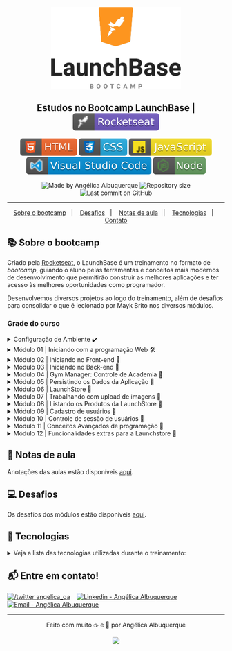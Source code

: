 <div align="center">
    <img src=".github\launchbase-logo.png" width="300px"/>
</div>

<h2 align="center">
   Estudos no Bootcamp LaunchBase | <img alt="badge rocketseat" align="center" src=".github\badge-rocket.svg">
</h2>

<p align="center">
<img alt="badge html" src=".github\badge-html.svg">
<img alt="badge css" src=".github\badge-css.svg">
<img alt="badge javascript" src=".github\badge-javascript.svg">
<img alt="badge vscode" src=".github\badge-visual_studio_code.svg">
<img alt="badge node" src=".github\badge-node.svg">
</p>

<p align="center">
<img alt="Made by Angélica Albuquerque" src="https://img.shields.io/badge/made%20by-Angélica Albuquerque-%20?color=fd951d">
<img alt="Repository size" src="https://img.shields.io/github/repo-size/angelicaalbuquerque/launchbase-estudos_rocketseat?color=fd951d">
<img alt="Last commit on GitHub" src="https://img.shields.io/github/last-commit/angelicaalbuquerque/launchbase-estudos_rocketseat?color=fd951d">
</p>

---

<p align="center">
  <a href="#-Sobre-o-bootcamp">Sobre o bootcamp</a>&nbsp;&nbsp;&nbsp;|&nbsp;&nbsp;&nbsp;
  <a href="#-desafios">Desafios</a>&nbsp;&nbsp;&nbsp;|&nbsp;&nbsp;&nbsp;
  <a href="#-Notas">Notas de aula</a>&nbsp;&nbsp;&nbsp;|&nbsp;&nbsp;&nbsp;
  <a href="#-Tecnologias">Tecnologias</a>&nbsp;&nbsp;&nbsp;|&nbsp;&nbsp;&nbsp;
  <a href="#-Entre-em-contato">Contato</a>
</p>

## 📚 Sobre o bootcamp

<p>
Criado pela <a href="https://rocketseat.com.br/" target="_blank">Rocketseat</a>, o LaunchBase é um treinamento no formato de <em>bootcamp</em>, guiando o aluno pelas ferramentas e conceitos mais modernos de desenvolvimento que permitirão construir as melhores aplicações e ter acesso às melhores oportunidades como programador.

Desenvolvemos diversos projetos ao logo do treinamento, além de desafios para consolidar o que é lecionado por Mayk Brito nos diversos módulos.

### Grade do curso

<details>
  <summary>Configuração de Ambiente ✔️</summary>

  <p>Vamos transformar nosso computador em uma máquina de desenvolvimento de aplicativos. Instalaremos as ferramentas necessárias para esse objetivo.</p>
  
  <p>Ferramentas: Visual Studio Code, Google Chrome, NodeJS, Homebrew (Mac), Chocolatey (Windows), Linux, entre outras.</p>
</details>

<details>
  <summary>Módulo 01 | Iniciando com a programação Web 🛠️</summary>
  <p>Nesse módulo iremos conhecer os primeiros conceitos de programação web, linguagem de programação e JavaScript. Iremos configurar nosso ambiente de desenvolvimento e construir nosso primeiro programa.</p>
  
  <p>Ferramentas: JavaScript, NodeJS, entre outras.</p>

- Iniciando com a programação Web ✔️
- Iniciando no JavaScript ✔️
- Comentários, Strings e Numbers ✔️
- Fazendo cálculos com JavaScript ✔️
- Condicionais ✔️
- Operadores lógicos e aritméticos ✔️
- Desafio 1-1
- Objetos
- Vetores
- Desafio 1-2
- Funções e métodos
- Estrutura de repetição
- Escopos
- Desafio 1-3
- Booleanos
- Organização, padronização e escrita
- Desafio 1-4

</details>

<details>
  <summary>Módulo 02 | Iniciando no Front-end 🚧</summary>

  <p>Nesse módulo vamos aprender o que é front-end, HTML, CSS, JavaScript no cliente e criar nosso primeiro projeto: um website para mostrar seu perfil e seus trabalhos como dev.</p>
  
  <p>Ferramentas: HTML, CSS, JavaScript, Emmet, entre outras.</p>
</details>

<details>
  <summary>Módulo 03 | Iniciando no Back-end 🚧</summary>

  <p>Agora vamos criar um servidor e levar nosso website para o Back-end para utilizar ferramentas necessárias a fim de ter uma página mais dinâmica.</p>
  
  <p>Ferramentas: Nunjucks, NodeJS, JSON, NPM, Express, Nodemon, entre outras.</p>
</details>

<details>
  <summary>Módulo 04 | Gym Manager: Controle de Academia 🚧</summary>

  <p>Nesse módulo vamos iniciar um projeto que irá gerenciar instrutores e membros de uma academia. Aprenderemos conceitos mais aprofundados de: Lógica de programação, Back-end e Front-end. Entre outro assuntos de lógica, nós estudaremos aqui sobre tratamento e formatação de data. Indo para o back-end, conheceremos um pouco mais do Node.js, aprenderemos o que é e como fazer um CRUD, verbos HTTP, rotas da aplicação e muito mais. No Front-end estudaremos o que são formulários, como fazer animações em CSS, o que é a DOM e como manipular ela e outros assuntos pertinentes.</p>

  <p>Ferramentas: NodeJS, Browser-sync, method-override, npm-run-all, entre outras.</p>

</details>

<details>
  <summary>Módulo 05 | Persistindo os Dados da Aplicação 🚧</summary>

  <p>Vamos salvar os dados de maneira mais segura? Aprenderemos a persistir os dados do Gym Manager, criando um banco de dados em Postgres. Vamos aprender o que é SQL e como utilizar para fazer as operações básicas de um CRUD. Além disso, teremos mais conceitos de HTML, CSS e JavaScript.</p>

  <p>Ferramentas: PostgreSQL, SQL, Postbird, entre outras</p>

</details>

<details>
  <summary>Módulo 06 | LaunchStore 🚧</summary>

  <p>Nesse módulo vamos iniciar uma nova aplicação que será um marketplace, estilo Mercado Livre, OLX, mas com nossas próprias funcionalidades e requisitos. Aplicaremos tudo que aprendemos até aqui e muito mais, como por exemplo, conceitos de modelagem de dados, constraints em SQL, Promises no JavaScript, async/await, formatação de moeda e muito mais.</p>

  <p>Ferramentas: Node.js, SQL, PostgreSQL, Postbird, DBML, HTML, CSS, entre outras.</p>

</details>

<details>
  <summary>Módulo 07 | Trabalhando com upload de imagens 🚧</summary>

  <p>Nesse módulo veremos um assunto muito comum e básico que vemos em inúmeros aplicativos que é a rotina de upload de imagens. Aqui iremos aprender como fazer upload no back-end e front-end através do desafio de criar um sistema gerenciador de imagens. Para o aperfeiçoamento na hora de vasculhar erros, utilizaremos o VSCode debug, uma nova maneira de debugar o código. Aprenderemos a usar funções no Nunjucks e além do mais, criaremos procedures e triggers no SQL.</p>

  <p>Ferramentas: Multer, VSCode Debug, SQL, Postbird, PostgreSQL, Nunjucks, entre outras</p>

</details>

<details>
  <summary>Módulo 08 | Listando os Produtos da LaunchStore 🚧</summary>

  <p>Vamos criar a listagem de produtos da LaunchStore. Aprenderemos a fazer reuso de código do front-end, criando funções com Nunjucks. Faremos uma estrutura de filtro de pesquisas e categorias para a página de pesquisa do nosso e-commerce.</p>

  <p>Ferramentas: Nunjucks, SQL, Postbird, PostgreSQL, entre outras.</p>

</details>

<details>
  <summary>Módulo 09 | Cadastro de usuários 🚧</summary>

  <p>Nesse módulo vamos aprender uma necessidade que é essencial para controle de um sistema que são os usuários desse sistema. Vamos começar essa funcionalidade criando a tabela de usuários do sistema, formulário de cadastro, máscaras de inputs, expressões regulares e validações no front-end e back-end. Aplicaremos uma estratégia de mostrar alertas personalizados no front-end, no caso de erro ou sucesso de alguma ação no nosso sistema. Vamos revisar features do ES6 que aprendemos até aqui e aprender outras.</p>

  <p>Ferramentas: SQL, PostgreSQL, Postbird, ES6, Express, Nunjucks, CSS, HTML, Bcrypt, entre outras.</p>

</details>

<details>
  <summary>Módulo 10 | Controle de sessão de usuários 🚧</summary>

  <p>Vamos aprender como controlar a sessão de usuário, criando login e logout, recuperação de senha. Manteremos os dados do usuário logado durante toda a aplicação, mesmo que haja mudança de rota/página. Iremos aprender a criar estratégia de cascade no SQL, envio de emails e outras necessidades para o controle de usuário.</p>

  <p>Ferramentas: Nodemailer, Express Session, Connect Pg Simple, Express, SQL, PosgreSQL, Postbird, entre outras.</p>

</details>

<details>
  <summary>Módulo 11 | Conceitos Avançados de programação 🚧</summary>

  <p>Neste módulo aprenderemos a organizar nosso projeto aplicando o padrão MVC. Aprenderemos estratégias avançadas de arquitetura de código. Vamos aprender uma rotina para automatizar a criação de conteúdos para o banco de dados. Vamos fazer animações avançadas com a biblioteca do Lottie e finalizar o pedido de compra de um produto, enviando um email para o vendedor.</p>

  <p>Ferramentas: MVC, Faker, Lottie, Node mailer, Express, entre outras.</p>

</details>

<details>
  <summary>Módulo 12 | Funcionalidades extras para a Launchstore 🚧</summary>

  <p>Neste módulo vamos reforçar os conhecimentos aprendidos até aqui e desenvolveremos novas lógicas, telas e rotinas para criarmos um carrinho de compras e um sistema gerenciador de pedidos. Vamos aprender a criar um menu dropdown com HTML e CSS e aprenderemos uma rotina de Soft Delete no SQL e na aplicação.</p>

  <p>Ferramentas: SQL, PostgreSQL, Postbird, Node mailer, HTML, CSS, Express Session, Nunjucks, entre outras.</p>

</details>

## 📝 Notas de aula

Anotações das aulas estão disponíveis <a href="https://github.com/angelicaalbuquerque/launchbase-estudos_rocketseat/blob/main/notes.md" target="_blank">aqui</a>.

## 💻 Desafios

Os desafios dos módulos estão disponíveis <a href="https://github.com/angelicaalbuquerque/launchbase-desafios_rocketseat" target="_blank">aqui</a>.

## 🚀 Tecnologias

<details>
<summary>Veja a lista das tecnologias utilizadas durante o treinamento:</summary>

- Chocolatey;
- Visual Studio Code;
- JavaScript vanilla;
- JavaScript ES6;
- Bcrypt;
- HTML;
- CSS;
- NodeJS;
- Emmet;
- Nunjucks;
- JSON;
- NPM;
- Express;
- Nodemon;
- SQL;
- PostgreSQL;
- Postbird;
- DBML;
- Multer;
- Express;
- Nodemailer;
- Lottie;
- MVC.

</details>

## 📬 Entre em contato!

<p align="left">
  <a href="https://twitter.com/angelica_oa/" target="blank"><img align="center" src="https://cdn.jsdelivr.net/npm/simple-icons@3.0.1/icons/twitter.svg" alt="/twitter angelica_oa" height="30" width="30" /></a>&nbsp &nbsp
  <a href="https://linkedin.com/in/angelica-albuquerque/" target="blank"><img align="center" src="https://cdn.jsdelivr.net/npm/simple-icons@3.0.1/icons/linkedin.svg" alt="Linkedin - Angélica Albuquerque" height="30" width="30" /></a>&nbsp &nbsp
  <a href="mailto:angelica.o.albuquerque@gmail.com" target="blank"><img align="center" src="https://cdn.jsdelivr.net/npm/simple-icons@3.0.1/icons/gmail.svg" alt="Email - Angélica Albuquerque" height="30" width="30" /></a>
</p>

---

<p align="center">
Feito com muito ☕ e 🖤 por Angélica Albuquerque
</p>

<p align="center">
<img src="https://media.giphy.com/media/hvRJCLFzcasrR4ia7z/giphy.gif" width="25px"> 
</p>
